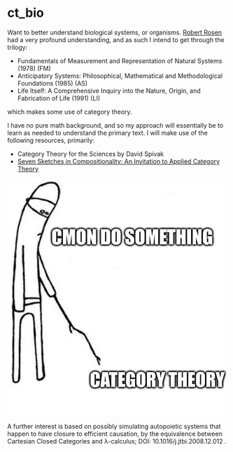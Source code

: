 # ct_bio

Want to better understand biological systems, or organisms. [Robert Rosen](https://en.wikipedia.org/wiki/Robert_Rosen_(biologist)) had a very profound understanding, and as such I intend to get through the trilogy:

- Fundamentals of Measurement and Representation of Natural Systems (1978) (FM)
- Anticipatory Systems: Philosophical, Mathematical and Methodological Foundations (1985) (AS)
- Life Itself: A Comprehensive Inquiry into the Nature, Origin, and Fabrication of Life (1991) (LI)

which makes some use of category theory.

I have no pure math background, and so my approach will essentially be to learn as needed to understand the primary text. I will make use of the following resources, primarily:

- Category Theory for the Sciences by David Spivak
- [Seven Sketches in Compositionality: An Invitation to Applied Category Theory](https://arxiv.org/pdf/1803.05316)

![](ct.jpg)

A further interest is based on possibly simulating autopoietic systems that happen to have closure to efficient causation, by the equivalence between Cartesian Closed Categories and λ-calculus; DOI: 10.1016/j.jtbi.2008.12.012 .